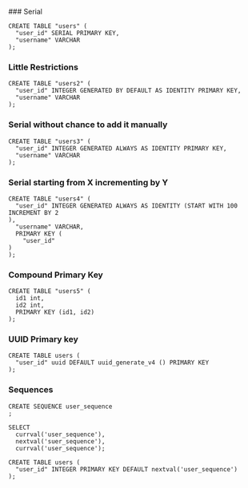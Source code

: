 ### Serial
```
CREATE TABLE "users" (
  "user_id" SERIAL PRIMARY KEY,
  "username" VARCHAR
);
```

### Little Restrictions
```
CREATE TABLE "users2" (
  "user_id" INTEGER GENERATED BY DEFAULT AS IDENTITY PRIMARY KEY,
  "username" VARCHAR
);
```

### Serial without chance to add it manually
```
CREATE TABLE "users3" (
  "user_id" INTEGER GENERATED ALWAYS AS IDENTITY PRIMARY KEY,
  "username" VARCHAR
);
```

### Serial starting from X incrementing by Y
```
CREATE TABLE "users4" (
  "user_id" INTEGER GENERATED ALWAYS AS IDENTITY (START WITH 100 INCREMENT BY 2
),
  "username" VARCHAR,
  PRIMARY KEY (
    "user_id"
)
);
```

### Compound Primary Key
```
CREATE TABLE "users5" (
  id1 int,
  id2 int,
  PRIMARY KEY (id1, id2)
);
```

### UUID Primary key
```
CREATE TABLE users (
  "user_id" uuid DEFAULT uuid_generate_v4 () PRIMARY KEY
);
```

### Sequences
```
CREATE SEQUENCE user_sequence
;

SELECT
  currval('user_sequence'),
  nextval('suer_sequence'),
  currval('user_sequence');

CREATE TABLE users (
  "user_id" INTEGER PRIMARY KEY DEFAULT nextval('user_sequence')
);
```
